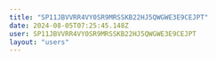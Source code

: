 ```yaml
---
title: "SP11JBVVRR4VY0SR9MRSSKB22HJ5QWGWE3E9CEJPT"
date: 2024-08-05T07:25:45.148Z
user: SP11JBVVRR4VY0SR9MRSSKB22HJ5QWGWE3E9CEJPT
layout: "users"
---
```

    